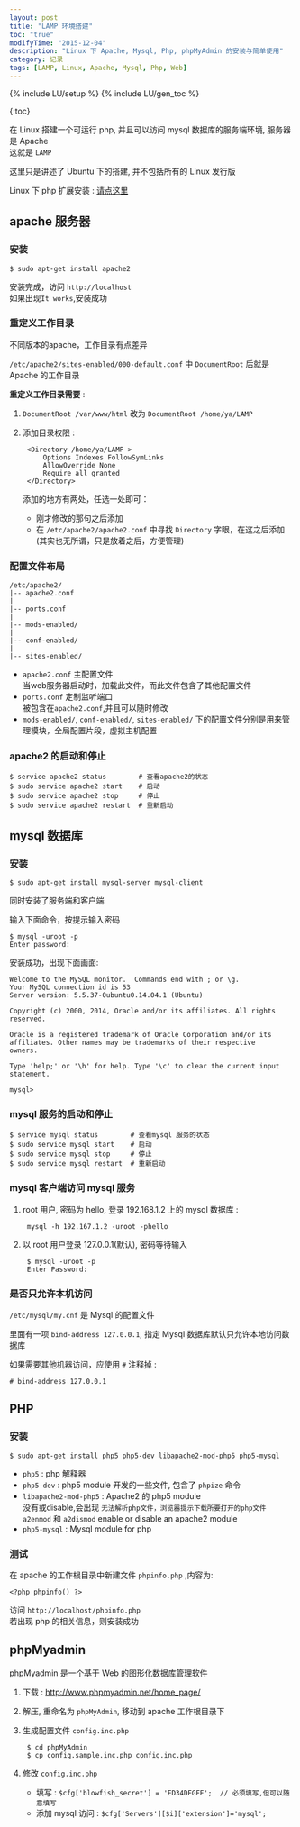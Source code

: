 ```yaml
---
layout: post
title: "LAMP 环境搭建"
toc: "true"
modifyTime: "2015-12-04"
description: "Linux 下 Apache, Mysql, Php, phpMyAdmin 的安装与简单使用"
category: 记录
tags: [LAMP, Linux, Apache, Mysql, Php, Web]
---
```

{% include LU/setup %}
{% include LU/gen_toc %}

{:toc}

在 Linux 搭建一个可运行 php, 并且可以访问 mysql 数据库的服务端环境, 服务器是 Apache  
这就是 `LAMP`    

这里只是讲述了 Ubuntu 下的搭建, 并不包括所有的 Linux 发行版  


Linux 下 php 扩展安装 : [请点这里](/php-extension-install/)

## apache 服务器 

### 安装  

	$ sudo apt-get install apache2

安装完成，访问 `http://localhost`  
如果出现`It works`,安装成功  

### 重定义工作目录  

不同版本的apache，工作目录有点差异  

`/etc/apache2/sites-enabled/000-default.conf` 中 `DocumentRoot` 后就是 Apache 的工作目录  

**重定义工作目录需要** : 

1. `DocumentRoot /var/www/html` 改为 `DocumentRoot /home/ya/LAMP`  

2. 添加目录权限 :

    	<Directory /home/ya/LAMP >
	    	Options Indexes FollowSymLinks
		    AllowOverride None
    		Require all granted
        </Directory>

   添加的地方有两处，任选一处即可：  
   * 刚才修改的那句之后添加  
   * 在 `/etc/apache2/apache2.conf` 中寻找 `Directory` 字眼，在这之后添加  
     (其实也无所谓，只是放着之后，方便管理)  

### 配置文件布局  	

	/etc/apache2/
	|-- apache2.conf
	|
    |-- ports.conf
    |
	|-- mods-enabled/
	|   
	|-- conf-enabled/
	|   
	|-- sites-enabled/

* `apache2.conf` 主配置文件  
  当web服务器启动时，加载此文件，而此文件包含了其他配置文件  
* `ports.conf` 定制监听端口    
  被包含在`apache2.conf`,并且可以随时修改  
* `mods-enabled/`, `conf-enabled/`, `sites-enabled/` 下的配置文件分别是用来管理模块，全局配置片段，虚拟主机配置  


### apache2 的启动和停止  

    $ service apache2 status        # 查看apache2的状态  
	$ sudo service apache2 start    # 启动
	$ sudo service apache2 stop     # 停止
	$ sudo service apache2 restart  # 重新启动

## mysql 数据库 

### 安装

	$ sudo apt-get install mysql-server mysql-client

同时安装了服务端和客户端  

输入下面命令，按提示输入密码  

	$ mysql -uroot -p
	Enter password: 

安装成功，出现下面画面:  

	Welcome to the MySQL monitor.  Commands end with ; or \g.
	Your MySQL connection id is 53
	Server version: 5.5.37-0ubuntu0.14.04.1 (Ubuntu)

	Copyright (c) 2000, 2014, Oracle and/or its affiliates. All rights reserved.

	Oracle is a registered trademark of Oracle Corporation and/or its
	affiliates. Other names may be trademarks of their respective
	owners.

	Type 'help;' or '\h' for help. Type '\c' to clear the current input statement.

	mysql> 

### mysql 服务的启动和停止
 
    $ service mysql status        # 查看mysql 服务的状态  
	$ sudo service mysql start    # 启动
	$ sudo service mysql stop     # 停止
	$ sudo service mysql restart  # 重新启动

### mysql 客户端访问 mysql 服务

1. root 用户, 密码为 hello, 登录 192.168.1.2 上的 mysql 数据库 :  

        mysql -h 192.167.1.2 -uroot -phello 	

2. 以 root 用户登录 127.0.0.1(默认), 密码等待输入
 
        $ mysql -uroot -p 
        Enter Password:

### 是否只允许本机访问
	
`/etc/mysql/my.cnf` 是 Mysql 的配置文件  

里面有一项 `bind-address 127.0.0.1`, 指定 Mysql 数据库默认只允许本地访问数据库

如果需要其他机器访问，应使用 `#` 注释掉 : 
	
	# bind-address 127.0.0.1
	


## PHP

### 安装

	$ sudo apt-get install php5 php5-dev libapache2-mod-php5 php5-mysql

* `php5` : php 解释器
* `php5-dev` : php5 module 开发的一些文件, 包含了 `phpize` 命令  
* `libapache2-mod-php5` : Apache2 的 php5 module  
  没有或disable,会出现 `无法解析php文件，浏览器提示下载所要打开的php文件`  
  `a2enmod` 和 `a2dismod` enable or disable an apache2 module  
* `php5-mysql` : Mysql module for php


### 测试  

在 apache 的工作根目录中新建文件 `phpinfo.php` ,内容为:  

	<?php phpinfo() ?>
	
访问 `http://localhost/phpinfo.php`  
若出现 php 的相关信息，则安装成功  

## phpMyadmin

phpMyadmin 是一个基于 Web 的图形化数据库管理软件  

1. 下载 : <http://www.phpmyadmin.net/home_page/>

2. 解压, 重命名为 `phpMyAdmin`, 移动到 apache 工作根目录下  

3. 生成配置文件 `config.inc.php`  

        $ cd phpMyAdmin
        $ cp config.sample.inc.php config.inc.php

4. 修改 `config.inc.php`  
   * 填写 : `$cfg['blowfish_secret'] = 'ED34DFGFF';  // 必须填写,但可以随意填写`  
   * 添加 mysql 访问 : `$cfg['Servers'][$i]['extension']='mysql';`	

